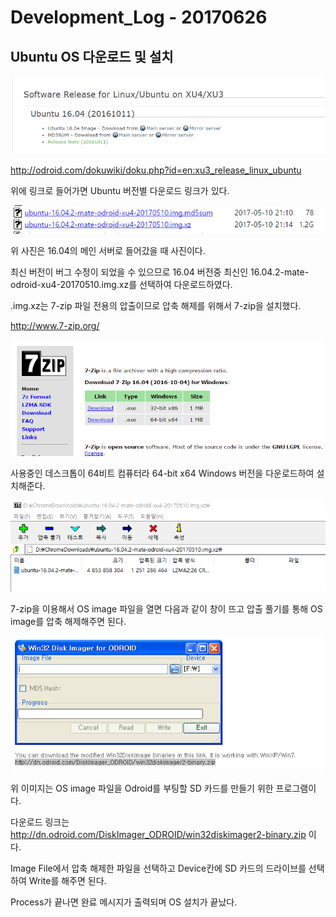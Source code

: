 # Development_Log - 20170626


Ubuntu OS 다운로드 및 설치
-------------------------------

![20170626-Ubuntu](Picture\20170626-Ubuntu.png)

<http://odroid.com/dokuwiki/doku.php?id=en:xu3_release_linux_ubuntu>

위에 링크로 들어가면 Ubuntu 버전별 다운로드 링크가 있다.



![20170626-UbuntuLink](Picture\20170626-UbuntuLink.png)

위 사진은 16.04의 메인 서버로 들어갔을 때 사진이다. 

최신 버전이 버그 수정이 되었을 수 있으므로 16.04 버전중 최신인 16.04.2-mate-odroid-xu4-20170510.img.xz를 선택하여 다운로드하였다.

.img.xz는 7-zip 파일 전용의 압출이므로 압축 해제를 위해서 7-zip을 설치했다.

http://www.7-zip.org/

![20170626-7zip](Picture\20170626-7zip.png)



사용중인 데스크톱이 64비트 컴퓨터라 64-bit x64 Windows 버전을 다운로드하여 설치해준다.

![20170626-unzipos](Picture\20170626-unzipos.png)



7-zip을 이용해서 OS image 파일을 열면 다음과 같이 창이 뜨고 압출 풀기를 통해 OS image를 압축 해제해주면 된다.



![20170626-Win32disk](Picture\20170626-Win32disk.png)

위 이미지는 OS image 파일을 Odroid를 부팅할 SD 카드를 만들기 위한 프로그램이다.

다운로드 링크는 http://dn.odroid.com/DiskImager_ODROID/win32diskimager2-binary.zip 이다.

Image File에서 압축 해제한 파일을 선택하고 Device칸에 SD 카드의 드라이브를 선택하여 Write를 해주면 된다.

Process가 끝나면 완료 메시지가 출력되며 OS 설치가 끝났다. 